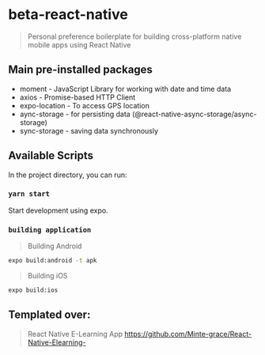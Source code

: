 # beta-react-native

> Personal preference boilerplate for building cross-platform native mobile apps using React Native

## Main pre-installed packages

- moment - JavaScript Library for working with date and time data
- axios - Promise-based HTTP Client
- expo-location - To access GPS location
- aync-storage - for persisting data (@react-native-async-storage/async-storage)
- sync-storage - saving data synchronously

## Available Scripts

In the project directory, you can run:

### `yarn start`

Start development using expo.

### `building application`

> Building Android

```sh
expo build:android -t apk
```

> Building iOS

```sh
expo build:ios
```

## Templated over:

> React Native E-Learning App
> https://github.com/Minte-grace/React-Native-Elearning-

